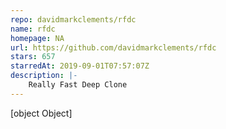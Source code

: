 ```yaml
---
repo: davidmarkclements/rfdc
name: rfdc
homepage: NA
url: https://github.com/davidmarkclements/rfdc
stars: 657
starredAt: 2019-09-01T07:57:07Z
description: |-
    Really Fast Deep Clone
---
```


[object Object]
